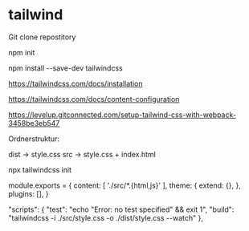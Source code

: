 # tailwind

Git clone repostitory

npm init

npm install --save-dev tailwindcss 

https://tailwindcss.com/docs/installation

https://tailwindcss.com/docs/content-configuration

https://levelup.gitconnected.com/setup-tailwind-css-with-webpack-3458be3eb547

Ordnerstruktur:

dist -> style.css
src -> style.css + index.html

npx tailwindcss init

module.exports = {
  content: [
    './src/*.{html,js}'
  ],
  theme: {
    extend: {},
  },
  plugins: [],
}

"scripts": {
"test": "echo \"Error: no test specified\" && exit 1",
"build": "tailwindcss -i ./src/style.css -o ./dist/style.css --watch"
},


